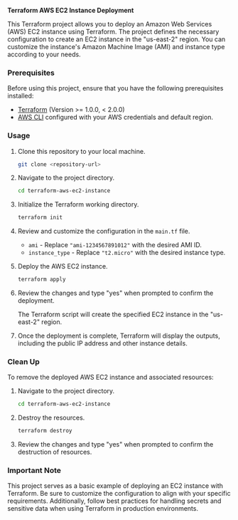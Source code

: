 **Terraform AWS EC2 Instance Deployment**

This Terraform project allows you to deploy an Amazon Web Services (AWS) EC2 instance using Terraform. The project defines the necessary configuration to create an EC2 instance in the "us-east-2" region. You can customize the instance's Amazon Machine Image (AMI) and instance type according to your needs.

### Prerequisites
Before using this project, ensure that you have the following prerequisites installed:

- [Terraform](https://www.terraform.io/downloads.html) (Version >= 1.0.0, < 2.0.0)
- [AWS CLI](https://aws.amazon.com/cli/) configured with your AWS credentials and default region.

### Usage

1. Clone this repository to your local machine.

   ```bash
   git clone <repository-url>
   ```

2. Navigate to the project directory.

   ```bash
   cd terraform-aws-ec2-instance
   ```

3. Initialize the Terraform working directory.

   ```bash
   terraform init
   ```

4. Review and customize the configuration in the `main.tf` file.

   - `ami` - Replace `"ami-1234567891012"` with the desired AMI ID.
   - `instance_type` - Replace `"t2.micro"` with the desired instance type.

5. Deploy the AWS EC2 instance.

   ```bash
   terraform apply
   ```

6. Review the changes and type "yes" when prompted to confirm the deployment.

   The Terraform script will create the specified EC2 instance in the "us-east-2" region.

7. Once the deployment is complete, Terraform will display the outputs, including the public IP address and other instance details.

### Clean Up

To remove the deployed AWS EC2 instance and associated resources:

1. Navigate to the project directory.

   ```bash
   cd terraform-aws-ec2-instance
   ```

2. Destroy the resources.

   ```bash
   terraform destroy
   ```

3. Review the changes and type "yes" when prompted to confirm the destruction of resources.

### Important Note

This project serves as a basic example of deploying an EC2 instance with Terraform. Be sure to customize the configuration to align with your specific requirements. Additionally, follow best practices for handling secrets and sensitive data when using Terraform in production environments.